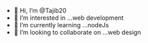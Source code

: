 - 👋 Hi, I’m @Tajib20
- 👀 I’m interested in ...web development 
- 🌱 I’m currently learning ...nodeJs
- 💞️ I’m looking to collaborate on ...web design

<!---
Tajib20/Tajib20 is a ✨ special ✨ repository because its `README.md` (this file) appears on your GitHub profile.
You can click the Preview link to take a look at your changes.
--->
